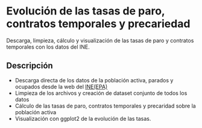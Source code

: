 # Evolución de las tasas de paro, contratos temporales y precariedad
Descarga, limpieza, cálculo y visualización de las tasas de paro y contratos temporales con los datos del INE. 

## Descripción
- Descarga directa de los datos de la población activa, parados y ocupados desde la web del [INE(EPA)](https://www.ine.es/dyngs/INEbase/es/operacion.htm?c=Estadistica_C&cid=1254736176918&menu=resultados&idp=1254735976595#!tabs-1254736195129)
- Limpieza de los archivos y creación de dataset conjunto de todos los datos
- Cálculo de las tasas de paro, contratos temporales y precaridad sobre la población activa
- Visualización con ggplot2 de la evolución de las tasas.



